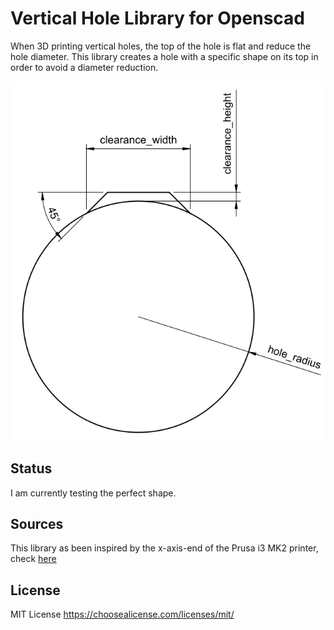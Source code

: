 # Vertical Hole Library for Openscad

When 3D printing vertical holes, the top of the hole is flat and reduce the hole diameter. This library creates a hole with a specific shape on its top in order to avoid a diameter reduction.

![Vertical Hole Shape](img/vertical_hole_shape.png)

## Status

I am currently testing the perfect shape.

## Sources

This library as been inspired by the x-axis-end of the Prusa i3 MK2 printer, check [here](https://github.com/prusa3d/Original-Prusa-i3/blob/2408cbe5b307ca18e2968de5c82fe0842bb4e2a1/Printed-Parts/scad/x-end.scad)

## License

MIT License
https://choosealicense.com/licenses/mit/